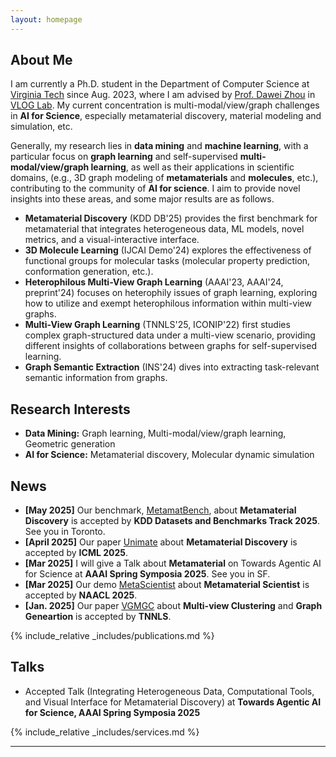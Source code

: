 ```yaml
---
layout: homepage
---
```


## About Me

I am currently a Ph.D. student in the Department of Computer Science at [Virginia Tech](https://cs.vt.edu/) since Aug. 2023, where I am advised by [Prof. Dawei Zhou](https://sites.google.com/view/dawei-zhou/home?authuser=0) in [VLOG Lab](https://sites.google.com/view/dawei-zhou/vlog-lab).
My current concentration is multi-modal/view/graph challenges in **AI for Science**, especially metamaterial discovery, material modeling and simulation, etc.

<!--
During my M.S. degree at University of Electronic Science and Technology of China (UESTC), I was fortunately advised by [Prof. Yazhou Ren](https://yazhou-ren.github.io/) and closely worked with [Prof. Lifang He](https://engineering.lehigh.edu/faculty/lifang-he) on the topic of multi-view/graph self-supervised learning.
-->

Generally, my research lies in **data mining** and **machine learning**, with a particular focus on **graph learning** and self-supervised **multi-modal/view/graph learning**, as well as their applications in scientific domains, (e.g., 3D graph modeling of **metamaterials** and **molecules**, etc.), contributing to the community of **AI for science**. I aim to provide novel insights into these areas, and some major results are as follows.
- **Metamaterial Discovery** (KDD DB'25) provides the first benchmark for metamaterial that integrates heterogeneous data, ML models, novel metrics, and a visual-interactive interface.
- **3D Molecule Learning** (IJCAI Demo'24) explores the effectiveness of functional groups for molecular tasks (molecular property prediction, conformation generation, etc.).
- **Heterophilous Multi-View Graph Learning** (AAAI'23, AAAI'24, preprint'24) focuses on heterophily issues of graph learning, exploring how to utilize and exempt heterophilous information within multi-view graphs.
- **Multi-View Graph Learning** (TNNLS'25, ICONIP'22) first studies complex graph-structured data under a multi-view scenario, providing different insights of collaborations between graphs for self-supervised learning.
- **Graph Semantic Extraction** (INS'24) dives into extracting task-relevant semantic information from graphs.
  
## Research Interests

- **Data Mining:** Graph learning, Multi-modal/view/graph learning, Geometric generation
- **AI for Science:** Metamaterial discovery, Molecular dynamic simulation

## News

- **[May 2025]** Our benchmark, [MetamatBench](https://arxiv.org/abs/2505.20299), about **Metamaterial Discovery** is accepted by **KDD Datasets and Benchmarks Track 2025**. See you in Toronto.
- **[April 2025]** Our paper [Unimate]() about **Metamaterial Discovery** is accepted by **ICML 2025**.
- **[Mar 2025]** I will give a Talk about **Metamaterial** on Towards Agentic AI for Science at **AAAI Spring Symposia 2025**. See you in SF.
- **[Mar 2025]** Our demo [MetaScientist](https://arxiv.org/abs/2412.16270) about **Metamaterial Scientist**  is accepted by **NAACL 2025**.
- **[Jan. 2025]** Our paper [VGMGC](https://ieeexplore.ieee.org/document/10833915) about **Multi-view Clustering** and **Graph Geneartion** is accepted by **TNNLS**.

<!-- ## Internship Experience 
 - **[Sep. 2023 - Dec. 2024]** Reserach Intern \| [Shanghai AI Lab](https://www.shlab.org.cn/) \| AI for Science 
-->

{% include_relative _includes/publications.md %}


## Talks
- Accepted Talk (Integrating Heterogeneous Data, Computational Tools, and Visual Interface for Metamaterial Discovery) at **Towards Agentic AI for Science, AAAI Spring Symposia 2025**

{% include_relative _includes/services.md %}

---
<script type="text/javascript" id="clustrmaps" src="//clustrmaps.com/map_v2.js?d=STUe-Dr80qV_XZa9IGl3qynH3BoXdUUmmQVd9mkim3M&cl=ffffff&w=a"></script>
